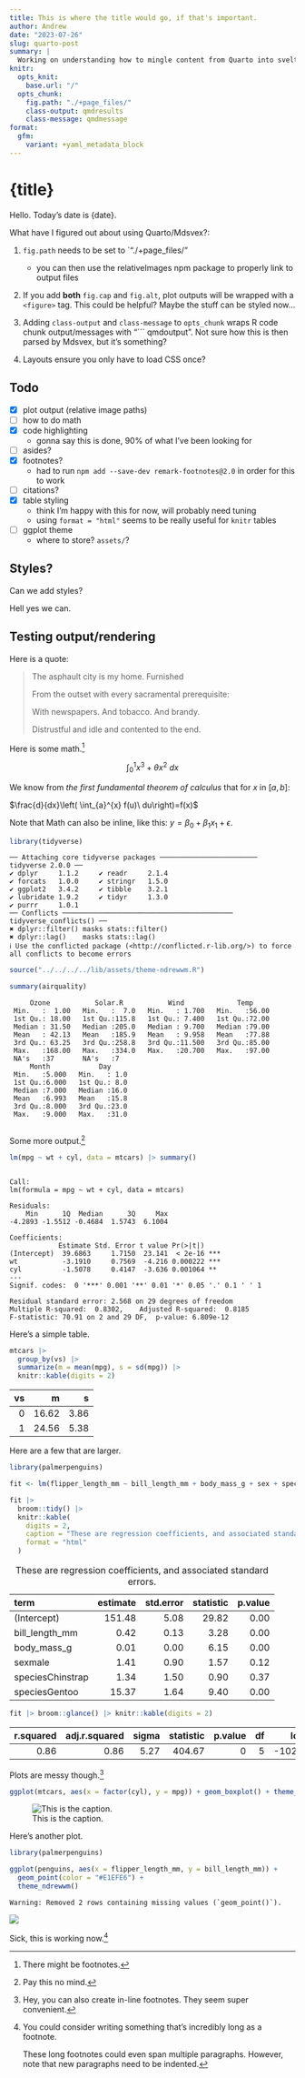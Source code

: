 ```yaml
---
title: This is where the title would go, if that's important.
author: Andrew
date: "2023-07-26"
slug: quarto-post
summary: |
  Working on understanding how to mingle content from Quarto into sveltekit.
knitr:
  opts_knit: 
    base.url: "/"
  opts_chunk:
    fig.path: "./+page_files/"
    class-output: qmdresults
    class-message: qmdmessage
format:
  gfm:
    variant: +yaml_metadata_block
---
```


<script>
  import Summary from "./metadata_getter.svelte";
  import Head from "$lib/components/Head.svelte";
</script>
<Head {title} />

# {title}

Hello. Today’s date is {date}.

<!-- This is just an example of how you can easily bring in components! -->
<Summary summary="{summary}" />

What have I figured out about using Quarto/Mdsvex?:

1.  `fig.path` needs to be set to \`“./+page_files/”

    - you can then use the relativeImages npm package to properly link
      to output files

2.  If you add **both** `fig.cap` and `fig.alt`, plot outputs will be
    wrapped with a `<figure>` tag. This could be helpful? Maybe the
    stuff can be styled now…

3.  Adding `class-output` and `class-message` to `opts_chunk` wraps R
    code chunk output/messages with “\`\`\` qmdoutput”. Not sure how
    this is then parsed by Mdsvex, but it’s something?

4.  Layouts ensure you only have to load CSS once?

## Todo

- [x] plot output (relative image paths)
- [ ] how to do math
- [x] code highlighting
  - gonna say this is done, 90% of what I’ve been looking for
- [ ] asides?
- [x] footnotes?
  - had to run `npm add --save-dev remark-footnotes@2.0` in order for
    this to work
- [ ] citations?
- [x] table styling
  - think I’m happy with this for now, will probably need tuning
  - using `format = "html"` seems to be really useful for `knitr` tables
- [ ] ggplot theme
  - where to store? `assets/`?

## Styles?

Can we add styles?

Hell yes we can.

## Testing output/rendering

Here is a quote:

> The asphault city is my home. Furnished
>
> From the outset with every sacramental prerequisite:
>
> With newspapers. And tobacco. And brandy.
>
> Distrustful and idle and contented to the end.

Here is some math.[^1]

$$
\int_0^1 x^3 + \theta x^2\ dx
$$

<div class="column-margin">

We know from *the first fundamental theorem of calculus* that for $x$ in
$[a, b]$:

$\frac{d}{dx}\left( \int_{a}^{x} f(u)\ du\right)=f(x)$

</div>

Note that Math can also be inline, like this:
$y = \beta_0 + \beta_1 x_1 + \epsilon$.

``` r
library(tidyverse)
```

``` qmdmessage
── Attaching core tidyverse packages ──────────────────────── tidyverse 2.0.0 ──
✔ dplyr     1.1.2     ✔ readr     2.1.4
✔ forcats   1.0.0     ✔ stringr   1.5.0
✔ ggplot2   3.4.2     ✔ tibble    3.2.1
✔ lubridate 1.9.2     ✔ tidyr     1.3.0
✔ purrr     1.0.1     
── Conflicts ────────────────────────────────────────── tidyverse_conflicts() ──
✖ dplyr::filter() masks stats::filter()
✖ dplyr::lag()    masks stats::lag()
ℹ Use the conflicted package (<http://conflicted.r-lib.org/>) to force all conflicts to become errors
```

``` r
source("../../../../lib/assets/theme-ndrewwm.R")
```

``` r
summary(airquality)
```

``` qmdresults
     Ozone           Solar.R           Wind             Temp      
 Min.   :  1.00   Min.   :  7.0   Min.   : 1.700   Min.   :56.00  
 1st Qu.: 18.00   1st Qu.:115.8   1st Qu.: 7.400   1st Qu.:72.00  
 Median : 31.50   Median :205.0   Median : 9.700   Median :79.00  
 Mean   : 42.13   Mean   :185.9   Mean   : 9.958   Mean   :77.88  
 3rd Qu.: 63.25   3rd Qu.:258.8   3rd Qu.:11.500   3rd Qu.:85.00  
 Max.   :168.00   Max.   :334.0   Max.   :20.700   Max.   :97.00  
 NA's   :37       NA's   :7                                       
     Month            Day      
 Min.   :5.000   Min.   : 1.0  
 1st Qu.:6.000   1st Qu.: 8.0  
 Median :7.000   Median :16.0  
 Mean   :6.993   Mean   :15.8  
 3rd Qu.:8.000   3rd Qu.:23.0  
 Max.   :9.000   Max.   :31.0  
                               
```

Some more output.[^2]

``` r
lm(mpg ~ wt + cyl, data = mtcars) |> summary()
```

``` qmdresults

Call:
lm(formula = mpg ~ wt + cyl, data = mtcars)

Residuals:
    Min      1Q  Median      3Q     Max 
-4.2893 -1.5512 -0.4684  1.5743  6.1004 

Coefficients:
            Estimate Std. Error t value Pr(>|t|)    
(Intercept)  39.6863     1.7150  23.141  < 2e-16 ***
wt           -3.1910     0.7569  -4.216 0.000222 ***
cyl          -1.5078     0.4147  -3.636 0.001064 ** 
---
Signif. codes:  0 '***' 0.001 '**' 0.01 '*' 0.05 '.' 0.1 ' ' 1

Residual standard error: 2.568 on 29 degrees of freedom
Multiple R-squared:  0.8302,    Adjusted R-squared:  0.8185 
F-statistic: 70.91 on 2 and 29 DF,  p-value: 6.809e-12
```

Here’s a simple table.

``` r
mtcars |>
  group_by(vs) |>
  summarize(m = mean(mpg), s = sd(mpg)) |>
  knitr::kable(digits = 2)
```

|  vs |     m |    s |
|----:|------:|-----:|
|   0 | 16.62 | 3.86 |
|   1 | 24.56 | 5.38 |

Here are a few that are larger.

``` r
library(palmerpenguins)

fit <- lm(flipper_length_mm ~ bill_length_mm + body_mass_g + sex + species, data = penguins)

fit |>
  broom::tidy() |>
  knitr::kable(
    digits = 2,
    caption = "These are regression coefficients, and associated standard errors.",
    format = "html"
  )
```

<table>
<caption>These are regression coefficients, and associated standard errors.</caption>
 <thead>
  <tr>
   <th style="text-align:left;"> term </th>
   <th style="text-align:right;"> estimate </th>
   <th style="text-align:right;"> std.error </th>
   <th style="text-align:right;"> statistic </th>
   <th style="text-align:right;"> p.value </th>
  </tr>
 </thead>
<tbody>
  <tr>
   <td style="text-align:left;"> (Intercept) </td>
   <td style="text-align:right;"> 151.48 </td>
   <td style="text-align:right;"> 5.08 </td>
   <td style="text-align:right;"> 29.82 </td>
   <td style="text-align:right;"> 0.00 </td>
  </tr>
  <tr>
   <td style="text-align:left;"> bill_length_mm </td>
   <td style="text-align:right;"> 0.42 </td>
   <td style="text-align:right;"> 0.13 </td>
   <td style="text-align:right;"> 3.28 </td>
   <td style="text-align:right;"> 0.00 </td>
  </tr>
  <tr>
   <td style="text-align:left;"> body_mass_g </td>
   <td style="text-align:right;"> 0.01 </td>
   <td style="text-align:right;"> 0.00 </td>
   <td style="text-align:right;"> 6.15 </td>
   <td style="text-align:right;"> 0.00 </td>
  </tr>
  <tr>
   <td style="text-align:left;"> sexmale </td>
   <td style="text-align:right;"> 1.41 </td>
   <td style="text-align:right;"> 0.90 </td>
   <td style="text-align:right;"> 1.57 </td>
   <td style="text-align:right;"> 0.12 </td>
  </tr>
  <tr>
   <td style="text-align:left;"> speciesChinstrap </td>
   <td style="text-align:right;"> 1.34 </td>
   <td style="text-align:right;"> 1.50 </td>
   <td style="text-align:right;"> 0.90 </td>
   <td style="text-align:right;"> 0.37 </td>
  </tr>
  <tr>
   <td style="text-align:left;"> speciesGentoo </td>
   <td style="text-align:right;"> 15.37 </td>
   <td style="text-align:right;"> 1.64 </td>
   <td style="text-align:right;"> 9.40 </td>
   <td style="text-align:right;"> 0.00 </td>
  </tr>
</tbody>
</table>

``` r
fit |> broom::glance() |> knitr::kable(digits = 2)
```

| r.squared | adj.r.squared | sigma | statistic | p.value |  df |   logLik |     AIC |     BIC | deviance | df.residual | nobs |
|----------:|--------------:|------:|----------:|--------:|----:|---------:|--------:|--------:|---------:|------------:|-----:|
|      0.86 |          0.86 |  5.27 |    404.67 |       0 |   5 | -1022.79 | 2059.58 | 2086.24 |  9073.78 |         327 |  333 |

Plots are messy though.[^3]

``` r
ggplot(mtcars, aes(x = factor(cyl), y = mpg)) + geom_boxplot() + theme_ndrewwm()
```

<figure>
<img src="./+page_files/unnamed-chunk-6-1.png" data-fig-align="center"
data-fig-alt="Maybe some alt-text?" alt="This is the caption." />
<figcaption aria-hidden="true">This is the caption.</figcaption>
</figure>

Here’s another plot.

``` r
library(palmerpenguins)

ggplot(penguins, aes(x = flipper_length_mm, y = bill_length_mm)) +
  geom_point(color = "#E1EFE6") +
  theme_ndrewwm()
```

    Warning: Removed 2 rows containing missing values (`geom_point()`).

![](./+page_files/unnamed-chunk-7-1.png)

Sick, this is working now.[^4]

[^1]: There might be footnotes.

[^2]: Pay this no mind.

[^3]: Hey, you can also create in-line footnotes. They seem super
    convenient.

[^4]: You could consider writing something that’s incredibly long as a
    footnote.

    These long footnotes could even span multiple paragraphs. However,
    note that new paragraphs need to be indented.
